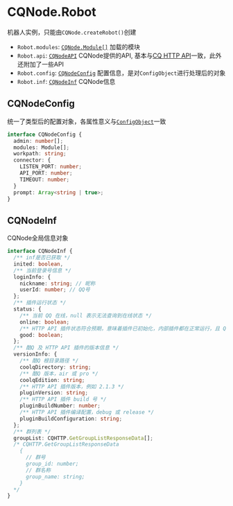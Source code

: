 # CQNode.Robot
机器人实例，只能由`CQNode.createRobot()`创建
- `Robot.modules`: [`CQNode.Module[]`](/cqnode/docs/module) 加载的模块
- `Robot.api`: [`CQNodeAPI`](/cqnode/docs/api) CQNode提供的API, 基本与[CQ HTTP API](https://cqhttp.cc/docs/#/API)一致，此外还附加了一些API
- `Robot.config`: [`CQNodeConfig`](#cqnodeconfig) 配置信息，是对`ConfigObject`进行处理后的对象
- `Robot.inf`: [`CQNodeInf`](#cqnodeinf) CQNode信息

## CQNodeConfig
统一了类型后的配置对象，各属性意义与[`ConfigObject`](/cqnode/docs/createrobot#configobject)一致
```typescript
interface CQNodeConfig {
  admin: number[];
  modules: Module[];
  workpath: string;
  connector: {
    LISTEN_PORT: number;
    API_PORT: number;
    TIMEOUT: number;
  }
  prompt: Array<string | true>;
}
```

## CQNodeInf
CQNode全局信息对象
```typescript
interface CQNodeInf {
  /** inf是否已获取 */
  inited: boolean,
  /** 当前登录号信息 */
  loginInfo: {
    nickname: string; // 昵称
    userId: number; // QQ号
  };
  /** 插件运行状态 */
  status: {
    /** 当前 QQ 在线，null 表示无法查询到在线状态 */
    online: boolean;
    /** HTTP API 插件状态符合预期，意味着插件已初始化，内部插件都在正常运行，且 QQ 在线 */
    good: boolean;
  };
  /** 酷Q 及 HTTP API 插件的版本信息 */
  versionInfo: {
    /** 酷Q 根目录路径 */
    coolqDirectory: string;
    /** 酷Q 版本，air 或 pro */
    coolqEdition: string;
    /** HTTP API 插件版本，例如 2.1.3 */
    pluginVersion: string;
    /** HTTP API 插件 build 号 */
    pluginBuildNumber: number;
    /** HTTP API 插件编译配置，debug 或 release */
    pluginBuildConfiguration: string;
  };
  /** 群列表 */
  groupList: CQHTTP.GetGroupListResponseData[];
  /* CQHTTP.GetGroupListResponseData
    {
      // 群号
      group_id: number;
      // 群名称
      group_name: string;
    }
  */
}
```
